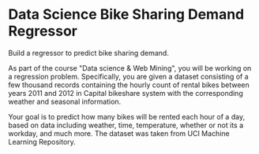 # Data Science Bike Sharing Demand Regressor

Build a regressor to predict bike sharing demand.

As part of the course "Data science & Web Mining", you will be working on a regression problem. Specifically, you are given a dataset consisting of a few thousand records containing the hourly count of rental bikes between years 2011 and 2012 in Capital bikeshare system with the corresponding weather and seasonal information.

Your goal is to predict how many bikes will be rented each hour of a day, based on data including weather, time, temperature, whether or not its a workday, and much more. The dataset was taken from UCI Machine Learning Repository.
